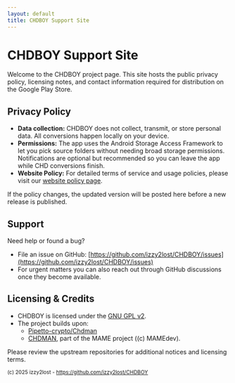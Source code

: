 ```yaml
---
layout: default
title: CHDBOY Support Site
---
```


# CHDBOY Support Site

Welcome to the CHDBOY project page. This site hosts the public privacy policy, licensing notes, and contact information required for distribution on the Google Play Store.

## Privacy Policy

- **Data collection:** CHDBOY does not collect, transmit, or store personal data. All conversions happen locally on your device.
- **Permissions:** The app uses the Android Storage Access Framework to let you pick source folders without needing broad storage permissions. Notifications are optional but recommended so you can leave the app while CHD conversions finish.
- **Website Policy:** For detailed terms of service and usage policies, please visit our [website policy page](https://izzy2lost.github.io/CHDBOY/policy).

If the policy changes, the updated version will be posted here before a new release is published.

## Support

Need help or found a bug?

- File an issue on GitHub: [https://github.com/izzy2lost/CHDBOY/issues](https://github.com/izzy2lost/CHDBOY/issues)
- For urgent matters you can also reach out through GitHub discussions once they become available.

## Licensing & Credits

- CHDBOY is licensed under the [GNU GPL v2](https://www.gnu.org/licenses/old-licenses/gpl-2.0.html).
- The project builds upon:
  - [Pipetto-crypto/Chdman](https://github.com/Pipetto-crypto/Chdman)
  - [CHDMAN](https://github.com/mamedev/mame), part of the MAME project ((c) MAMEdev).

Please review the upstream repositories for additional notices and licensing terms.

<sub>(c) 2025 izzy2lost - https://github.com/izzy2lost/CHDBOY</sub>
